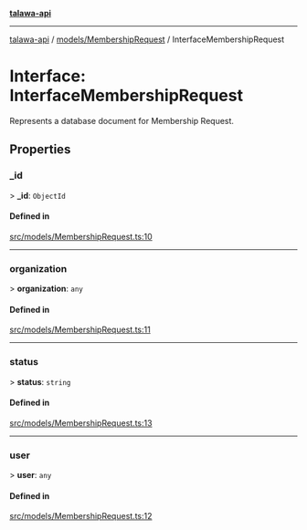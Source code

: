 [**talawa-api**](../../../README.md)

***

[talawa-api](../../../modules.md) / [models/MembershipRequest](../README.md) / InterfaceMembershipRequest

# Interface: InterfaceMembershipRequest

Represents a database document for Membership Request.

## Properties

### \_id

\> **\_id**: `ObjectId`

#### Defined in

[src/models/MembershipRequest.ts:10](https://github.com/PalisadoesFoundation/talawa-api/blob/6bd0fecc1032af2aa70d925c85724d9fec2350f9/src/models/MembershipRequest.ts#L10)

***

### organization

\> **organization**: `any`

#### Defined in

[src/models/MembershipRequest.ts:11](https://github.com/PalisadoesFoundation/talawa-api/blob/6bd0fecc1032af2aa70d925c85724d9fec2350f9/src/models/MembershipRequest.ts#L11)

***

### status

\> **status**: `string`

#### Defined in

[src/models/MembershipRequest.ts:13](https://github.com/PalisadoesFoundation/talawa-api/blob/6bd0fecc1032af2aa70d925c85724d9fec2350f9/src/models/MembershipRequest.ts#L13)

***

### user

\> **user**: `any`

#### Defined in

[src/models/MembershipRequest.ts:12](https://github.com/PalisadoesFoundation/talawa-api/blob/6bd0fecc1032af2aa70d925c85724d9fec2350f9/src/models/MembershipRequest.ts#L12)

